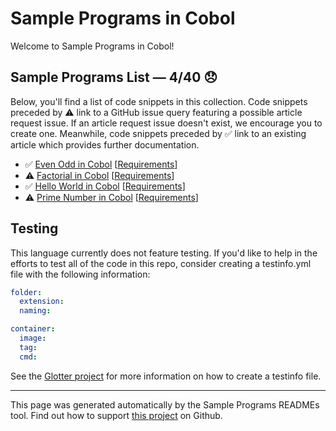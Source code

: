 # Sample Programs in Cobol

Welcome to Sample Programs in Cobol!

## Sample Programs List — 4/40 :disappointed:

Below, you'll find a list of code snippets in this collection. Code snippets preceded by :warning: link to a GitHub issue query featuring a possible article request issue. If an article request issue doesn't exist, we encourage you to create one. Meanwhile, code snippets preceded by :white_check_mark: link to an existing article which provides further documentation.

- :white_check_mark: [Even Odd in Cobol](https://sample-programs.therenegadecoder.com/projects/even-odd/cobol) [[Requirements](https://sample-programs.therenegadecoder.com/projects/even-odd)]
- :warning: [Factorial in Cobol](https://github.com//TheRenegadeCoder/sample-programs-website/issues?utf8=%E2%9C%93&q=is%3Aissue+is%3Aopen+factorial+cobol) [[Requirements](https://sample-programs.therenegadecoder.com/projects/factorial)]
- :white_check_mark: [Hello World in Cobol](https://sample-programs.therenegadecoder.com/projects/hello-world/cobol) [[Requirements](https://sample-programs.therenegadecoder.com/projects/hello-world)]
- :warning: [Prime Number in Cobol](https://github.com//TheRenegadeCoder/sample-programs-website/issues?utf8=%E2%9C%93&q=is%3Aissue+is%3Aopen+prime+number+cobol) [[Requirements](https://sample-programs.therenegadecoder.com/projects/prime-number)]

## Testing

This language currently does not feature testing. If you'd like to help in the efforts to test all of the code in this repo, consider creating a testinfo.yml file with the following information:

```yml
folder:
  extension:
  naming:

container:
  image:
  tag:
  cmd:
```

See the [Glotter project](https://github.com/auroq/glotter) for more information on how to create a testinfo file.

---

This page was generated automatically by the Sample Programs READMEs tool. Find out how to support [this project](https://github.com/TheRenegadeCoder/sample-programs-readmes) on Github.